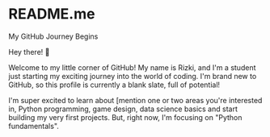 # README.me
My GitHub Journey Begins

Hey there! 👋

Welcome to my little corner of GitHub! My name is Rizki, and I'm a student just starting my exciting journey into the world of coding. I'm brand new to GitHub, so this profile is currently a blank slate, full of potential!

I'm super excited to learn about [mention one or two areas you're interested in, Python programming, game design, data science basics and start building my very first projects. But, right now, I'm focusing on "Python fundamentals".
